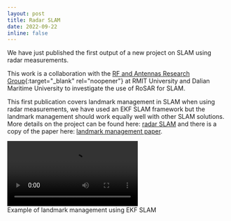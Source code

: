 ```yaml
---
layout: post
title: Radar SLAM
date: 2022-09-22
inline: false
---
```


We have just published the first output of a new project on SLAM using radar measurements.

This work is a collaboration with the [RF and Antennas Research Group](rfant.org.au){:target="_blank" rel="noopener"} at RMIT University and Dalian Maritime University to investigate the use of RoSAR for SLAM.

This first publication covers landmark management in SLAM when using radar measurements, we have used an EKF SLAM framework but the landmark management should work equally well with other SLAM solutions. More details on the project can be found here: [radar SLAM](../../research/radarslam/) and there is a copy of the paper here: [landmark management paper](../../assets/pdf/2022_APSIPA.pdf).



<div class="row justify-content-center">
  <div class="col-md-6 mt-3 mt-md-0">
    <div class="embed-responsive embed-responsive-4by3">
      <video class="embed-responsive-item" preload="metadata" controls="" src="../../assets/img/radarSLAM_sim.mp4" type='video/mp4'> </video>
    </div>
    <figcaption class="caption">Example of landmark management using EKF SLAM</figcaption>
  </div>
</div>

